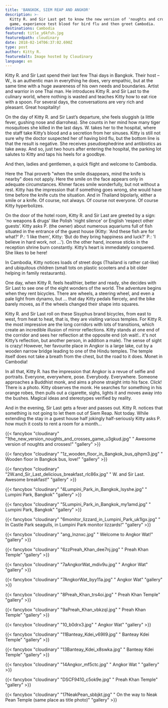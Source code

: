 ```yaml
---
title: 'BANGKOK, SIEM REAP AND ANGKOR'
description: >-
  Kitty R. and Sir Last get to know the new version of 'noughts and crosses'
  game, experience test blood for bird flu and then greet Cambodia.
destinations: Cambodia
featured: title_y6kfsh.jpg
featuredpath: cloudinary
date: 2018-02-14T06:37:02.690Z
type: post
author: Kitty R.
featuredalt: Image hosted by Cloudinary
language: en
---
```

Kitty R. and Sir Last spend their last few Thai days in Bangkok. Their host – W., is an authentic man in everything he does, very empathic, but at the same time with a huge awareness of his own needs and boundaries. Artist and warrior in one Thai man. He introduces Kitty R. and Sir Last to the culinary world, where nothing is wasted and teaches Kitty how to eat rice with a spoon. For several days, the conversations are very rich and pleasant. Great hospitality!

On the day of Kitty R. and Sir Last’s departure, she feels sluggish (a little fever, gushing nose and diarrohea). She counts in her mind how many tiger mosquitoes she killed in the last days. W. takes her to the hospital, where the staff take Kitty’s blood and a secretion from her sinuses. Kitty is still not sure why the doctor suspected her of having bird flu, but the bottom line is that the result is negative. She receives pseudoephedrine and antibiotics as take away. And so, just two hours after entering the hospital, the parking lot salutes to Kitty and taps his heels for a goodbye.

And then, ladies and gentlemen, a quick flight and welcome to Cambodia.

Here the Thai proverb "when the smile disappears, mind the knife is nearby" does not apply. Here the smile on the face appears only in adequate circumstances. Khmer faces smile wonderfully, but not without a rest. Kitty has the impression that if something goes wrong, she would have time before the knife cuts the situation. And in Thailand bipolarly, either a smile or a knife. Of course, not always. Of course not everyone. Of course Kitty hyperbolizes.

On the door of the hotel room, Kitty R. and Sir Last are greeted by a sign: 'no weapons & drugs' like Polish 'night silence' or English ‘respect other guests’. Kitty asks P. (the owner) about numerous aquariums full of fish situated in the entrance of the guest house (Kitty: 'And these fish are for what?' P.: ‘I like them', Kitty: ’But do they bring happiness and luck?' P.: 'I believe in hard work, not ...'). On the other hand, incense sticks in the reception shrine burn constantly. Kitty’s heart is immediately conquered. She likes to be here!

In Cambodia, Kitty notices loads of street dogs (Thailand is rather cat-like) and ubiquitous children (small tots on plastic scooters and a bit older helping in family restaurants).

One day, when Kitty R. feels healthier, better and ready, she decides with Sir Last to see one of the eight wonders of the world. The adventure begins when they rent bicycles. There are wheels, a steering wheel, and even a pale light from dynamo, but ... that day Kitty pedals fiercely, and the bike barely moves, as if the wheels changed their shape into squares.

Kitty R. and Sir Last roll on these Sisyphus brand bicycles, from east to west, from heat to heat, that is, they are visiting various temples. For Kitty R. the most impressive are the long corridors with lots of transitions, which create an incredible illusion of mirror reflections. Kitty stands at one end of the corridor and sees her reflection at the opposite end (oh wait!.. it's not Kitty’s reflection, but another person, in addition a male). The sense of sight is crazy! However, her favourite place in Angkor is a large lake, cut by a wooden narrow bridge leading to one of the Hindu temples. The temple itself does not take a breath from the chest, but the road to it does. Monet in Cambodia!

In all that, Kitty R. has the impression that Angkor is a revue of selfie and portraits. Everyone, everywhere, pose. Everybody. Everywhere. Someone approaches a Buddhist monk, and aims a phone straight into his face. Click! There is a photo. Kitty observes the monk. He searches for something in his orange robes, then pulls out a cigarette, sighs, lights it and moves away into the bushes. Magical ideas and stereotypes verified by reality. 

And in the evening, Sir Last gets a fever and passes out. Kitty R. notices that something is not going to let them out of Siem Reap. Not today. While extending the stay in a guest house half jokingly half-seriously Kitty asks P. how much it costs to rent a room for a month...

{{< fancybox "cloudinary" "1the_new_version_noughts_and_crosses_game_u3gkud.jpg" "   Awesome version of noughts and crosses!" "gallery" >}}

{{< fancybox "cloudinary" "1z_wooden_floor_in_Bangkok_bus_qihpm3.jpg" "   Wooden floor in Bangkok bus, love!" "gallery" >}}

{{< fancybox "cloudinary" "2W.and_Sir_Last_delicious_breakfast_rlc86x.jpg" "   W. and Sir Last. Awesome breakfast!" "gallery" >}}

{{< fancybox "cloudinary" "4Lumpini_Park_in_Bangkok_lsyshe.jpg" "   Lumpini Park, Bangkok" "gallery" >}}

{{< fancybox "cloudinary" "5Lumpini_Park_in_Bangkok_my1amd.jpg" "   Lumpini Park, Bangkok" "gallery" >}}

{{< fancybox "cloudinary" "6monitor_lizzard_in_Lumpini_Park_uk1lgx.jpg" "   In Castle Park seagulls, in Lumpini Park monitor lizzards!" "gallery" >}}

{{< fancybox "cloudinary" "ang_lnznxc.jpg" "   Welcome to Angkor Wat!" "gallery" >}}

{{< fancybox "cloudinary" "6zzPreah_Khan_dee7nj.jpg" "   Preah Khan Temple" "gallery" >}}

{{< fancybox "cloudinary" "7aAngkorWat_mdiv9u.jpg" "   Angkor Wat" "gallery" >}}

{{< fancybox "cloudinary" "7AngkorWat_byy11a.jpg" "   Angkor Wat" "gallery" >}}

{{< fancybox "cloudinary" "8Preah_Khan_trs4oi.jpg" "   Preah Khan Temple" "gallery" >}}

{{< fancybox "cloudinary" "9aPreah_Khan_vbkzql.jpg" "   Preah Khan Temple" "gallery" >}}

{{< fancybox "cloudinary" "10_b0drx3.jpg" "   Angkor Wat" "gallery" >}}

{{< fancybox "cloudinary" "11Banteay_Kdei_v69ll9.jpg" "   Banteay Kdei Temple" "gallery" >}}

{{< fancybox "cloudinary" "13Banteay_Kdei_x8swka.jpg" "   Banteay Kdei Temple" "gallery" >}}

{{< fancybox "cloudinary" "14Angkor_mf5ctc.jpg" "   Angkor Wat " "gallery" >}}

{{< fancybox "cloudinary" "DSCF9410_c5ok9e.jpg" "  Preah Khan Temple" "gallery" >}}

{{< fancybox "cloudinary" "17NeakPean_sbbjkt.jpg" "   On the way to Neak Pean Temple (same place as title photo)" "gallery" >}}
